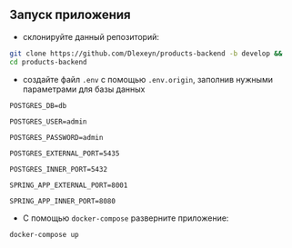 ## Запуск приложения
- склонируйте данный репозиторий:
```bash
git clone https://github.com/Dlexeyn/products-backend -b develop &&
cd products-backend
```
- создайте файл `.env` c помощью `.env.origin`, заполнив нужными параметрами для базы данных
``` .env 
POSTGRES_DB=db

POSTGRES_USER=admin

POSTGRES_PASSWORD=admin

POSTGRES_EXTERNAL_PORT=5435

POSTGRES_INNER_PORT=5432

SPRING_APP_EXTERNAL_PORT=8001

SPRING_APP_INNER_PORT=8080
```
- С помощью `docker-compose` разверните приложение:
```bash
docker-compose up
```
